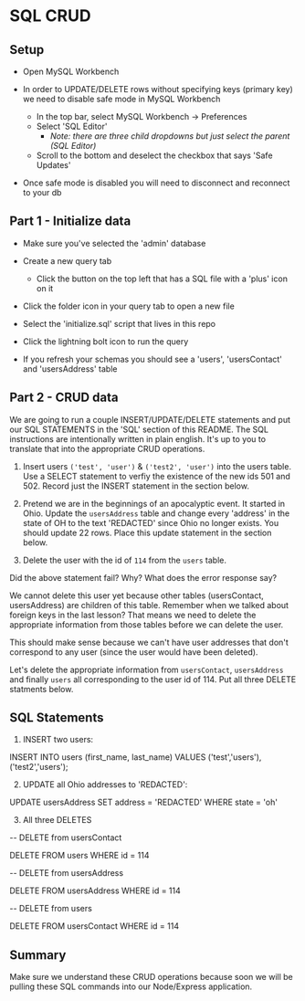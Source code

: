 # SQL CRUD

## Setup

* Open MySQL Workbench

* In order to UPDATE/DELETE rows without specifying keys (primary key) we need to disable safe mode in MySQL Workbench

  * In the top bar, select MySQL Workbench -> Preferences
  * Select 'SQL Editor'
    * _Note: there are three child dropdowns but just select the parent (SQL Editor)_
  * Scroll to the bottom and deselect the checkbox that says 'Safe Updates'

* Once safe mode is disabled you will need to disconnect and reconnect to your db

## Part 1 - Initialize data

* Make sure you've selected the 'admin' database

* Create a new query tab
  * Click the button on the top left that has a SQL file with a 'plus' icon on it

* Click the folder icon in your query tab to open a new file

* Select the 'initialize.sql' script that lives in this repo

* Click the lightning bolt icon to run the query

* If you refresh your schemas you should see a 'users', 'usersContact' and 'usersAddress' table

## Part 2 - CRUD data

We are going to run a couple INSERT/UPDATE/DELETE statements and put our SQL STATEMENTS in the 'SQL' section of this README. The SQL instructions are intentionally written in plain english. It's up to you to translate that into the appropriate CRUD operations.

1. Insert users `('test', 'user')` & `('test2', 'user')` into the users table. Use a SELECT statement to verfiy the existence of the new ids 501 and 502. Record just the INSERT statement in the section below. 

2. Pretend we are in the beginnings of an apocalyptic event. It started in Ohio. Update the `usersAddress` table and change every 'address' in the state of OH to the text 'REDACTED' since Ohio no longer exists. You should update 22 rows. Place this update statement in the section below. 

3. Delete the user with the id of `114` from the `users` table.

Did the above statement fail? Why? What does the error response say?

We cannot delete this user yet because other tables (usersContact, usersAddress) are children of this table. Remember when we talked about foreign keys in the last lesson? That means we need to delete the appropriate information from those tables before we can delete the user. 

This should make sense because we can't have user addresses that don't correspond to any user (since the user would have been deleted).

Let's delete the appropriate information from `usersContact`, `usersAddress` and finally `users` all corresponding to the user id of 114. Put all three DELETE statments below.


## SQL Statements

1. INSERT two users:

INSERT INTO users (first_name, last_name) VALUES ('test','users'), ('test2','users');


2. UPDATE all Ohio addresses to 'REDACTED':

UPDATE usersAddress
SET address = 'REDACTED'
WHERE state = 'oh'


3. All three DELETES

-- DELETE from usersContact

DELETE FROM users WHERE id = 114

-- DELETE from usersAddress

DELETE FROM usersAddress WHERE id = 114


-- DELETE from users

  DELETE FROM usersContact WHERE id = 114 

## Summary

Make sure we understand these CRUD operations because soon we will be pulling these SQL commands into our Node/Express application.
